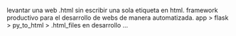 levantar una web .html sin escribir una sola etiqueta en html.
framework productivo para el desarrollo de webs de manera automatizada.
app > flask > py_to_html > .html_files
en desarrollo ...
